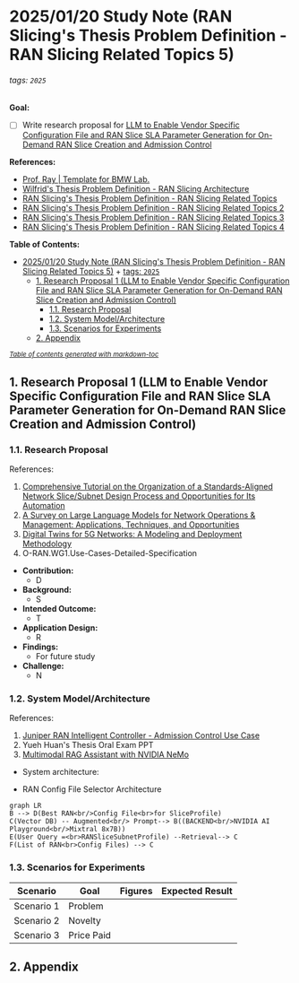 # 2025/01/20 Study Note (RAN Slicing's Thesis Problem Definition - RAN Slicing Related Topics 5)

###### tags: `2025`

**Goal:**
- [ ] Write research proposal for [LLM to Enable Vendor Specific Configuration File and RAN Slice SLA Parameter Generation for On-Demand RAN Slice Creation and Admission Control](#1-Research-Proposal-1-LLM-to-Enable-Vendor-Specific-Configuration-File-and-RAN-Slice-SLA-Parameter-Generation-for-On-Demand-RAN-Slice-Creation-and-Admission-Control)

**References:**
- [Prof. Ray | Template for BMW Lab.](https://hackmd.io/@RayCheng/rJIuoWmB8)
- [Wilfrid's Thesis Problem Definition - RAN Slicing Architecture](https://github.com/bmw-ece-ntust/guideline-template/blob/wilfridAzariah/studyNotes/20240826%20Study%20Note%20(Wilfrid's%20Thesis%20Problem%20Definition%20-%20RAN%20Slicing%20Architecture).md)
- [RAN Slicing's Thesis Problem Definition - RAN Slicing Related Topics](https://github.com/bmw-ece-ntust/guideline-template/blob/wilfridAzariah/studyNotes/20240829%20Study%20Note%20(RAN%20Slicing's%20Thesis%20Problem%20Definition%20-%20RAN%20Slicing%20Related%20Topics).md)
- [RAN Slicing's Thesis Problem Definition - RAN Slicing Related Topics 2](https://github.com/bmw-ece-ntust/guideline-template/blob/wilfridAzariah/studyNotes/20241217%20Study%20Note%20(RAN%20Slicing's%20Thesis%20Problem%20Definition%20-%20RAN%20Slicing%20Related%20Topics%202).md)
- [RAN Slicing's Thesis Problem Definition - RAN Slicing Related Topics 3](https://github.com/bmw-ece-ntust/guideline-template/blob/wilfridAzariah/studyNotes/20250109%20Study%20Note%20(RAN%20Slicing's%20Thesis%20Problem%20Definition%20-%20RAN%20Slicing%20Related%20Topics%203).md)
- [RAN Slicing's Thesis Problem Definition - RAN Slicing Related Topics 4](https://github.com/bmw-ece-ntust/guideline-template/blob/wilfridAzariah/studyNotes/20250117%20Study%20Note%20(RAN%20Slicing's%20Thesis%20Problem%20Definition%20-%20RAN%20Slicing%20Related%20Topics%204).md)

**Table of Contents:**
- [2025/01/20 Study Note (RAN Slicing's Thesis Problem Definition - RAN Slicing Related Topics 5)](#2025-01-20-study-note--ran-slicing-s-thesis-problem-definition---ran-slicing-related-topics-5-)
          + [tags: `2025`](#tags---2025-)
  * [1. Research Proposal 1 (LLM to Enable Vendor Specific Configuration File and RAN Slice SLA Parameter Generation for On-Demand RAN Slice Creation and Admission Control)](#1-research-proposal-1--llm-to-enable-vendor-specific-configuration-file-and-ran-slice-sla-parameter-generation-for-on-demand-ran-slice-creation-and-admission-control-)
    + [1.1. Research Proposal](#11-research-proposal)
    + [1.2. System Model/Architecture](#12-system-model-architecture)
    + [1.3. Scenarios for Experiments](#13-scenarios-for-experiments)
  * [2. Appendix](#2-appendix)

<small><i><a href='http://ecotrust-canada.github.io/markdown-toc/'>Table of contents generated with markdown-toc</a></i></small>

## 1. Research Proposal 1 (LLM to Enable Vendor Specific Configuration File and RAN Slice SLA Parameter Generation for On-Demand RAN Slice Creation and Admission Control)

### 1.1. Research Proposal

References:
1. [Comprehensive Tutorial on the Organization of a Standards-Aligned Network Slice/Subnet Design Process and Opportunities for Its Automation](https://ieeexplore.ieee.org/abstract/document/10375939)
2. [A Survey on Large Language Models for Network Operations & Management: Applications, Techniques, and Opportunities](https://arxiv.org/html/2412.19823v1)
3. [Digital Twins for 5G Networks: A Modeling and Deployment Methodology](https://ieeexplore.ieee.org/document/10103508)
4. O-RAN.WG1.Use-Cases-Detailed-Specification

- **Contribution:**
    - D
- **Background:**
    - S
- **Intended Outcome:**
    - T
- **Application Design:**
    - R
- **Findings:**
    - For future study
- **Challenge:**
    - N

### 1.2. System Model/Architecture
References:
1. [Juniper RAN Intelligent Controller - Admission Control Use Case](https://www.youtube.com/watch?v=HD3kDIp0VZI)
2. Yueh Huan's Thesis Oral Exam PPT
3. [Multimodal RAG Assistant with NVIDIA NeMo](https://github.com/NVIDIA/GenerativeAIExamples/tree/main/community/multimodal_assistant)

- System architecture:

- RAN Config File Selector Architecture
```mermaid
graph LR
B --> D(Best RAN<br/>Config File<br>for SliceProfile)
C(Vector DB) -- Augmented<br/> Prompt--> B((BACKEND<br/>NVIDIA AI Playground<br/>Mixtral 8x7B))
E(User Query =<br>RANSliceSubnetProfile) --Retrieval--> C
F(List of RAN<br>Config Files) --> C
```

### 1.3. Scenarios for Experiments

| Scenario   | Goal       | Figures | Expected Result |
| ---------- | ---------- | ------- | --------------- |
| Scenario 1 | Problem    |         |                 |
| Scenario 2 | Novelty    |         |                 |
| Scenario 3 | Price Paid |         |                 |

## 2. Appendix
